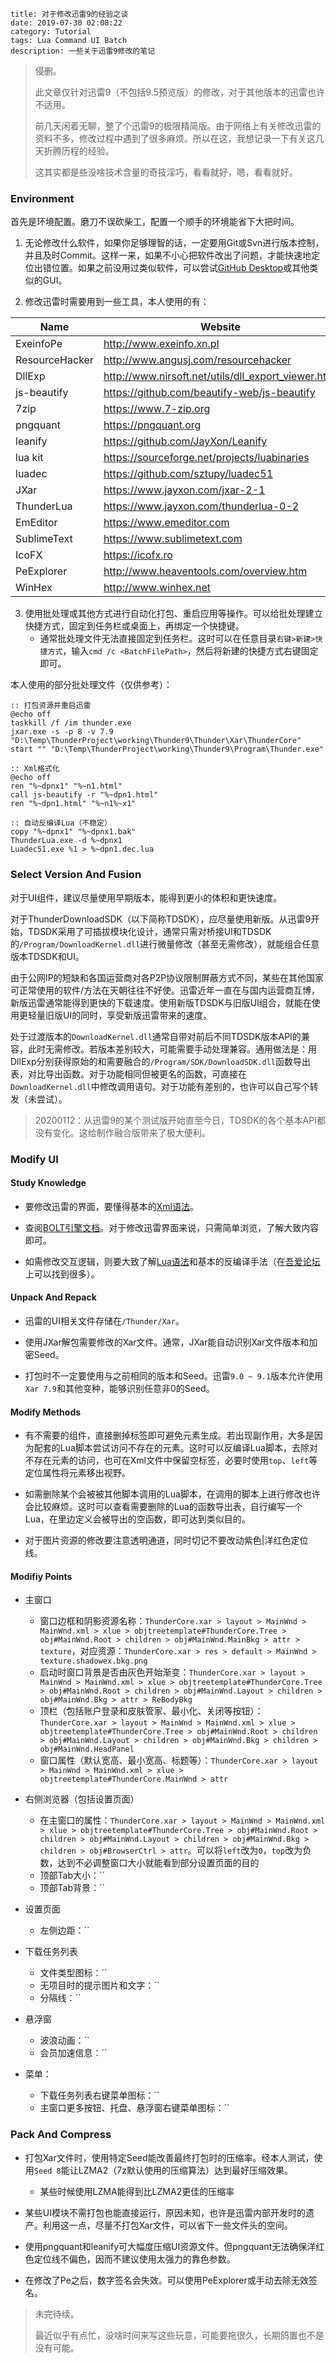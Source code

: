 ```
title: 对于修改迅雷9的经验之谈
date: 2019-07-30 02:08:22
category: Tutorial
tags: Lua Command UI Batch
description: 一些关于迅雷9修改的笔记
```

> 侵删。
>
> 此文章仅针对迅雷9（不包括9.5预览版）的修改，对于其他版本的迅雷也许不适用。 
>
> 前几天闲着无聊，整了个迅雷9的极限精简版。由于网络上有关修改迅雷的资料不多，修改过程中遇到了很多麻烦。所以在这，我想记录一下有关这几天折腾历程的经验。
>
> 这其实都是些没啥技术含量的奇技淫巧，看看就好，嗯，看看就好。

### Environment

首先是环境配置。磨刀不误砍柴工，配置一个顺手的环境能省下大把时间。

1. 无论修改什么软件，如果你足够理智的话，一定要用Git或Svn进行版本控制，并且及时Commit。这样一来，如果不小心把软件改出了问题，才能快速地定位出错位置。如果之前没用过类似软件，可以尝试[GitHub Desktop](https://desktop.github.com)或其他类似的GUI。

2. 修改迅雷时需要用到一些工具，本人使用的有：

|Name|Website|
|-|-|
|ExeinfoPe|<http://www.exeinfo.xn.pl>|
|ResourceHacker|<http://www.angusj.com/resourcehacker>|
|DllExp|<http://www.nirsoft.net/utils/dll_export_viewer.html>|
|js-beautify|<https://github.com/beautify-web/js-beautify>|
|7zip|<https://www.7-zip.org>|
|pngquant|<https://pngquant.org>|
|leanify|<https://github.com/JayXon/Leanify>|
|lua kit|<https://sourceforge.net/projects/luabinaries>|
|luadec|<https://github.com/sztupy/luadec51>|
|JXar|<https://www.jayxon.com/jxar-2-1>|
|ThunderLua|<https://www.jayxon.com/thunderlua-0-2>|
|EmEditor|<https://www.emeditor.com>|
|SublimeText|<https://www.sublimetext.com>|
|IcoFX|<https://icofx.ro>|
|PeExplorer|<http://www.heaventools.com/overview.htm>|
|WinHex|<http://www.winhex.net>|

3. 使用批处理或其他方式进行自动化打包、重启应用等操作。可以给批处理建立快捷方式，固定到任务栏或桌面上，再绑定一个快捷键。
    * 通常批处理文件无法直接固定到任务栏。这时可以在任意目录`右键>新建>快捷方式`，输入`cmd /c <BatchFilePath>`，然后将新建的快捷方式右键固定即可。

本人使用的部分批处理文件（仅供参考）：

```batch
:: 打包资源并重启迅雷
@echo off
taskkill /f /im thunder.exe
jxar.exe -s -p 8 -v 7.9 "D:\Temp\ThunderProject\working\Thunder9\Thunder\Xar\ThunderCore"
start "" "D:\Temp\ThunderProject\working\Thunder9\Program\Thunder.exe"
```

```batch
:: Xml格式化
@echo off
ren "%~dpnx1" "%~n1.html"
call js-beautify -r "%~dpn1.html"
ren "%~dpn1.html" "%~n1%~x1"
```

```batch
:: 自动反编译Lua（不稳定）
copy "%~dpnx1" "%~dpnx1.bak"
ThunderLua.exe -d %~dpnx1
Luadec51.exe %1 > %~dpn1.dec.lua
```

### Select Version And Fusion

对于UI组件，建议尽量使用早期版本，能得到更小的体积和更快速度。

对于ThunderDownloadSDK（以下简称TDSDK），应尽量使用新版。从迅雷9开始，TDSDK采用了可插拔模块化设计，通常只需对桥接UI和TDSDK的`/Program/DownloadKernel.dll`进行微量修改（甚至无需修改），就能组合任意版本TDSDK和UI。

由于公网IP的短缺和各国运营商对各P2P协议限制屏蔽方式不同，某些在其他国家可正常使用的软件/方法在天朝往往不好使。迅雷近年一直在与国内运营商互博，新版迅雷通常能得到更快的下载速度。使用新版TDSDK与旧版UI组合，就能在使用更轻量旧版UI的同时，享受新版迅雷带来的速度。

处于过渡版本的`DownloadKernel.dll`通常自带对前后不同TDSDK版本API的兼容，此时无需修改。若版本差别较大，可能需要手动处理兼容。通用做法是：用DllExp分别获得原始的和需要融合的`/Program/SDK/DownloadSDK.dll`函数导出表，对比导出函数。对于功能相同但被更名的函数，可直接在`DownloadKernel.dll`中修改调用语句。对于功能有差别的，也许可以自己写个转发（未尝试）。

> 20200112：从迅雷9的某个测试版开始直至今日，TDSDK的各个基本API都没有变化。这给制作融合版带来了极大便利。

### Modify UI

#### Study Knowledge

* 要修改迅雷的界面，要懂得基本的[Xml语法](https://www.w3school.com.cn/xml/xml_syntax.asp)。

* 查阅[BOLT引擎文档](http://xldoc.xl7.xunlei.com/0000000018/index.html)。对于修改迅雷界面来说，只需简单浏览，了解大致内容即可。

* 如需修改交互逻辑，则要大致了解[Lua语法](http://xldoc.xl7.xunlei.com/0000000018/00000000180001000031.html)和基本的反编译手法（在[吾爱论坛](https://www.52pojie.cn)上可以找到很多）。

#### Unpack And Repack

* 迅雷的UI相关文件存储在`/Thunder/Xar`。

* 使用JXar解包需要修改的Xar文件。通常，JXar能自动识别Xar文件版本和加密Seed。

* 打包时不一定要使用与之前相同的版本和Seed。迅雷`9.0 ~ 9.1`版本允许使用`Xar 7.9`和其他变种，能够识别任意非0的Seed。

#### Modify Methods

* 有不需要的组件，直接删掉标签即可避免元素生成。若出现副作用，大多是因为配套的Lua脚本尝试访问不存在的元素。这时可以反编译Lua脚本，去除对不存在元素的访问，也可在Xml文件中保留空标签，必要时使用`top`、`left`等定位属性将元素移出视野。

* 如需删除某个会被被其他脚本调用的Lua脚本，在调用的脚本上进行修改也许会比较麻烦。这时可以查看需要删除的Lua的函数导出表，自行编写一个Lua，在里边定义会被导出的空函数，即可达到类似目的。

* 对于图片资源的修改要注意透明通道，同时切记不要改动紫色|洋红色定位线。

#### Modifiy Points

* 主窗口
    * 窗口边框和阴影资源名称：`ThunderCore.xar > layout > MainWnd > MainWnd.xml > xlue > objtreetemplate#ThunderCore.Tree > obj#MainWnd.Root > children > obj#MainWnd.MainBkg > attr > texture`，对应资源：`ThunderCore.xar > res > default > MainWnd > texture.shadowex.bkg.png`
    * 启动时窗口背景是否由灰色开始渐变：`ThunderCore.xar > layout > MainWnd > MainWnd.xml > xlue > objtreetemplate#ThunderCore.Tree > obj#MainWnd.Root > children > obj#MainWnd.Layout > children > obj#MainWnd.Bkg > attr > ReBodyBkg`
    * 顶栏（包括账户登录和皮肤管家、最小化、关闭等按钮）：`ThunderCore.xar > layout > MainWnd > MainWnd.xml > xlue > objtreetemplate#ThunderCore.Tree > obj#MainWnd.Root > children > obj#MainWnd.Layout > children > obj#MainWnd.Bkg > children > obj#MainWnd.HeadPanel`
    * 窗口属性（默认宽高、最小宽高、标题等）：`ThunderCore.xar > layout > MainWnd > MainWnd.xml > xlue > objtreetemplate#ThunderCore.MainWnd > attr`

* 右侧浏览器（包括设置页面）
    * 在主窗口的属性：`ThunderCore.xar > layout > MainWnd > MainWnd.xml > xlue > objtreetemplate#ThunderCore.Tree > obj#MainWnd.Root > children > obj#MainWnd.Layout > children > obj#MainWnd.Bkg > children > obj#BrowserCtrl > attr`。可以将`left`改为`0`，`top`改为负数，达到不必调整窗口大小就能看到部分设置页面的目的
    * 顶部Tab大小：``
    * 顶部Tab背景：``

* 设置页面
    * 左侧边距：``

* 下载任务列表
    * 文件类型图标：``
    * 无项目时的提示图片和文字：``
    * 分隔线：``

* 悬浮窗
    * 波浪动画：``
    * 会员加速信息：``

* 菜单：
    * 下载任务列表右键菜单图标：``
    * 主窗口更多按钮、托盘、悬浮窗右键菜单图标：``

### Pack And Compress

* 打包Xar文件时，使用特定Seed能改善最终打包时的压缩率。经本人测试，使用`Seed 8`能让LZMA2（7z默认使用的压缩算法）达到最好压缩效果。
    * 某些时候使用LZMA能得到比LZMA2更佳的压缩率

* 某些UI模块不需打包也能直接运行，原因未知，也许是迅雷内部开发时的遗产。利用这一点，尽量不打包Xar文件，可以省下一些文件头的空间。

* 使用pngquant和leanify可大幅度压缩UI资源文件。但pngquant无法确保洋红色定位线不偏色，因而不建议使用太强力的靠色参数。

* 在修改了Pe之后，数字签名会失效。可以使用PeExplorer或手动去除无效签名。

> 未完待续。
>
> 最近似乎有点忙，没啥时间来写这些玩意，可能要拖很久，长期鸽置也不是没有可能。

